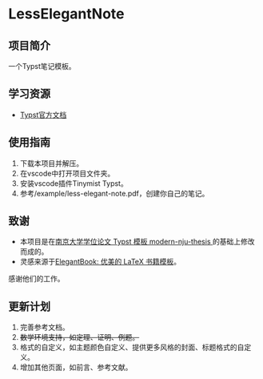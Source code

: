 # LessElegantNote

## 项目简介
一个Typst笔记模板。

## 学习资源
* [Typst官方文档](https://typst.app/docs)

## 使用指南
1. 下载本项目并解压。
2. 在vscode中打开项目文件夹。
3. 安装vscode插件Tinymist Typst。
4. 参考/example/less-elegant-note.pdf，创建你自己的笔记。

## 致谢
- 本项目是在[南京大学学位论文 Typst 模板 modern-nju-thesis ](https://github.com/nju-lug/modern-nju-thesis)的基础上修改而成的。
- 灵感来源于[ElegantBook: 优美的 LaTeX 书籍模板](https://github.com/ElegantLaTeX/ElegantBook)。

感谢他们的工作。

## 更新计划
1. 完善参考文档。
2. ~~数学环境支持，如定理、证明、例题。~~
3. 格式的自定义，如主题颜色自定义、提供更多风格的封面、标题格式的自定义。
4. 增加其他页面，如前言、参考文献。
